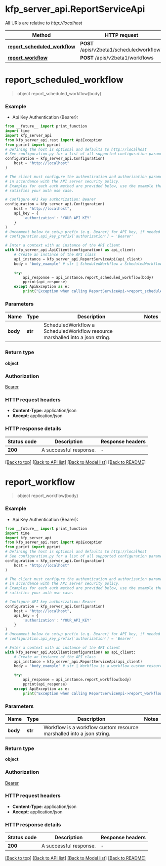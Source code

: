 # kfp_server_api.ReportServiceApi

All URIs are relative to *http://localhost*

Method | HTTP request | Description
------------- | ------------- | -------------
[**report_scheduled_workflow**](ReportServiceApi.md#report_scheduled_workflow) | **POST** /apis/v2beta1/scheduledworkflows | 
[**report_workflow**](ReportServiceApi.md#report_workflow) | **POST** /apis/v2beta1/workflows | 


# **report_scheduled_workflow**
> object report_scheduled_workflow(body)



### Example

* Api Key Authentication (Bearer):
```python
from __future__ import print_function
import time
import kfp_server_api
from kfp_server_api.rest import ApiException
from pprint import pprint
# Defining the host is optional and defaults to http://localhost
# See configuration.py for a list of all supported configuration parameters.
configuration = kfp_server_api.Configuration(
    host = "http://localhost"
)

# The client must configure the authentication and authorization parameters
# in accordance with the API server security policy.
# Examples for each auth method are provided below, use the example that
# satisfies your auth use case.

# Configure API key authorization: Bearer
configuration = kfp_server_api.Configuration(
    host = "http://localhost",
    api_key = {
        'authorization': 'YOUR_API_KEY'
    }
)
# Uncomment below to setup prefix (e.g. Bearer) for API key, if needed
# configuration.api_key_prefix['authorization'] = 'Bearer'

# Enter a context with an instance of the API client
with kfp_server_api.ApiClient(configuration) as api_client:
    # Create an instance of the API class
    api_instance = kfp_server_api.ReportServiceApi(api_client)
    body = 'body_example' # str | ScheduledWorkflow a ScheduledWorkflow resource marshalled into a json string.

    try:
        api_response = api_instance.report_scheduled_workflow(body)
        pprint(api_response)
    except ApiException as e:
        print("Exception when calling ReportServiceApi->report_scheduled_workflow: %s\n" % e)
```

### Parameters

Name | Type | Description  | Notes
------------- | ------------- | ------------- | -------------
 **body** | **str**| ScheduledWorkflow a ScheduledWorkflow resource marshalled into a json string. | 

### Return type

**object**

### Authorization

[Bearer](../README.md#Bearer)

### HTTP request headers

 - **Content-Type**: application/json
 - **Accept**: application/json

### HTTP response details
| Status code | Description | Response headers |
|-------------|-------------|------------------|
**200** | A successful response. |  -  |

[[Back to top]](#) [[Back to API list]](../README.md#documentation-for-api-endpoints) [[Back to Model list]](../README.md#documentation-for-models) [[Back to README]](../README.md)

# **report_workflow**
> object report_workflow(body)



### Example

* Api Key Authentication (Bearer):
```python
from __future__ import print_function
import time
import kfp_server_api
from kfp_server_api.rest import ApiException
from pprint import pprint
# Defining the host is optional and defaults to http://localhost
# See configuration.py for a list of all supported configuration parameters.
configuration = kfp_server_api.Configuration(
    host = "http://localhost"
)

# The client must configure the authentication and authorization parameters
# in accordance with the API server security policy.
# Examples for each auth method are provided below, use the example that
# satisfies your auth use case.

# Configure API key authorization: Bearer
configuration = kfp_server_api.Configuration(
    host = "http://localhost",
    api_key = {
        'authorization': 'YOUR_API_KEY'
    }
)
# Uncomment below to setup prefix (e.g. Bearer) for API key, if needed
# configuration.api_key_prefix['authorization'] = 'Bearer'

# Enter a context with an instance of the API client
with kfp_server_api.ApiClient(configuration) as api_client:
    # Create an instance of the API class
    api_instance = kfp_server_api.ReportServiceApi(api_client)
    body = 'body_example' # str | Workflow is a workflow custom resource marshalled into a json string.

    try:
        api_response = api_instance.report_workflow(body)
        pprint(api_response)
    except ApiException as e:
        print("Exception when calling ReportServiceApi->report_workflow: %s\n" % e)
```

### Parameters

Name | Type | Description  | Notes
------------- | ------------- | ------------- | -------------
 **body** | **str**| Workflow is a workflow custom resource marshalled into a json string. | 

### Return type

**object**

### Authorization

[Bearer](../README.md#Bearer)

### HTTP request headers

 - **Content-Type**: application/json
 - **Accept**: application/json

### HTTP response details
| Status code | Description | Response headers |
|-------------|-------------|------------------|
**200** | A successful response. |  -  |

[[Back to top]](#) [[Back to API list]](../README.md#documentation-for-api-endpoints) [[Back to Model list]](../README.md#documentation-for-models) [[Back to README]](../README.md)

